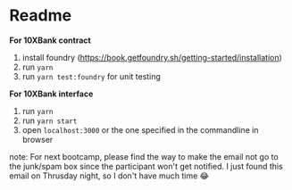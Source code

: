 # Readme
**For 10XBank contract**
1. install foundry (https://book.getfoundry.sh/getting-started/installation)
2. run `yarn`
3. run `yarn test:foundry` for unit testing

**For 10XBank interface**
1. run `yarn`
2. run `yarn start`
3. open `localhost:3000` or the one specified in the commandline in browser

note: For next bootcamp, please find the way to make the email not go to the junk/spam box since the participant won't get notified.
I just found this email on Thrusday night, so I don't have much time 😂
